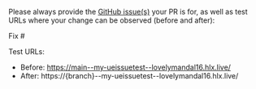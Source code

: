 Please always provide the [GitHub issue(s)](../issues) your PR is for, as well as test URLs where your change can be observed (before and after):

Fix #<gh-issue-id>

Test URLs:
- Before: https://main--my-ueissuetest--lovelymandal16.hlx.live/
- After: https://{branch}--my-ueissuetest--lovelymandal16.hlx.live/
